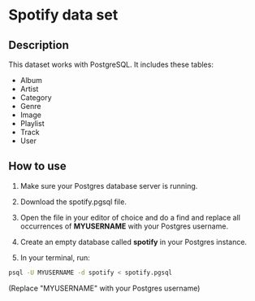 # Spotify data set

## Description

This dataset works with PostgreSQL.  It includes these tables:
- Album
- Artist
- Category
- Genre
- Image
- Playlist
- Track
- User

## How to use

1. Make sure your Postgres database server is running.

2. Download the spotify.pgsql file.

3. Open the file in your editor of choice and do a find and replace all occurrences of **MYUSERNAME** with your Postgres username.  

4. Create an empty database called **spotify** in your Postgres instance.

5. In your terminal, run:

```sh
psql -U MYUSERNAME -d spotify < spotify.pgsql 
```

(Replace "MYUSERNAME" with your Postgres username)
